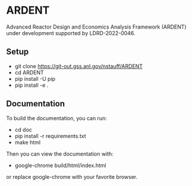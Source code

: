 # ARDENT

Advanced Reactor Design and Economics Analysis Framework (ARDENT) under development supported by LDRD-2022-0046.

## Setup

- git clone https://git-out.gss.anl.gov/nstauff/ARDENT
- cd ARDENT
- pip install -U pip
- pip install -e .

## Documentation

To build the documentation, you can run:
- cd doc
- pip install -r requirements.txt
- make html

Then you can view the documentation with:
- google-chrome build/html/index.html

or replace google-chrome with your favorite browser.
